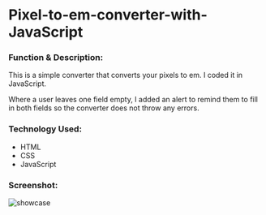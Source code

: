 # Pixel-to-em-converter-with-JavaScript

<h3>Function & Description:</h3>
This is a simple converter that converts your pixels to em. I coded it in JavaScript.

Where a user leaves one field empty, I added an alert to remind them to fill in both fields so the converter does not throw any errors.

<h3>Technology Used:</h3>

- HTML
- CSS 
- JavaScript

<h3>Screenshot:</h3>

![showcase](https://user-images.githubusercontent.com/40691059/74595858-15fca380-5047-11ea-8f3a-2b163b5112c8.PNG)
